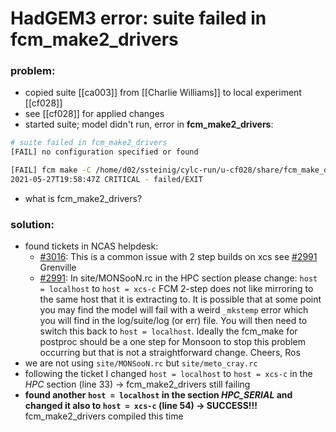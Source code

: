 # HadGEM3 error: suite failed in fcm_make2_drivers

### problem:

- copied suite [[ca003]] from [[Charlie Williams]] to local experiment [[cf028]]
- see [[cf028]] for applied changes
- started suite; model didn't run, error in **fcm_make2_drivers**:

```bash
# suite failed in fcm_make2_drivers
[FAIL] no configuration specified or found

[FAIL] fcm make -C /home/d02/ssteinig/cylc-run/u-cf028/share/fcm_make_drivers -n 2 -j 1 # return-code=2
2021-05-27T19:58:47Z CRITICAL - failed/EXIT
```
- what is fcm_make2_drivers?

### solution:
- found tickets in NCAS helpdesk:
    - [#3016](http://cms.ncas.ac.uk/ticket/3016): This is a common issue with 2 step builds on xcs see [#2991](http://cms.ncas.ac.uk/ticket/2991) Grenville
    - [#2991](http://cms.ncas.ac.uk/ticket/2991): In site/MONSooN.rc in the HPC section please change: `host = localhost` to `host = xcs-c` FCM 2-step does not like mirroring to the same host that it is extracting to. It is possible that at some point you may find the model will fail with a weird `_mkstemp` error which you will find in the log/suite/log (or err) file. You will then need to switch this back to `host = localhost`. Ideally the fcm_make for postproc should be a one step for Monsoon to stop this problem occurring but that is not a straightforward change. Cheers, Ros
- we are not using `site/MONSooN.rc` but `site/meto_cray.rc`
- following the ticket I changed `host = localhost` to `host = xcs-c` in the *HPC* section (line 33) -> fcm_make2_drivers still failing
- **found another `host = localhost` in the section *HPC_SERIAL* and changed it also to `host = xcs-c` (line 54) -> SUCCESS!!!** fcm_make2_drivers compiled this time